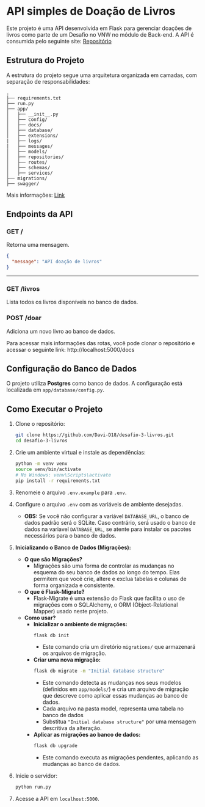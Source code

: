 # API simples de Doação de Livros

Este projeto é uma API desenvolvida em Flask para gerenciar doações de livros como parte de um Desafio no VNW no módulo de Back-end. A API é consumida pelo seguinte site: [Repositório](https://github.com/Davi-D18/livros_vnw_back-end)

## Estrutura do Projeto

A estrutura do projeto segue uma arquitetura organizada em camadas, com separação de responsabilidades:

```
.
├── requirements.txt
├── run.py
├── app/
│   ├── __init__.py
│   ├── config/
│   ├── docs/
│   ├── database/
│   ├── extensions/
|   ├── logs/
|   ├── messages/
│   ├── models/
│   ├── repositories/
│   ├── routes/
│   ├── schemas/
│   ├── services/
├── migrations/
├── swagger/
```

Mais informações: [Link](./app/docs/informacoes.md)

## Endpoints da API

### **GET /**

Retorna uma mensagem.

```json
{
  "message": "API doação de livros"
}
```

---

### **GET /livros**

Lista todos os livros disponíveis no banco de dados.

### **POST /doar**

Adiciona um novo livro ao banco de dados.

Para acessar mais informações das rotas, você pode clonar o repositório e acessar o seguinte link: http://localhost:5000/docs

## Configuração do Banco de Dados

O projeto utiliza **Postgres** como banco de dados. A configuração está localizada em `app/database/config.py`.

## Como Executar o Projeto

1. Clone o repositório:
   ```bash
   git clone https://github.com/Davi-D18/desafio-3-livros.git
   cd desafio-3-livros
   ```

2. Crie um ambiente virtual e instale as dependências:
   ```bash
   python -m venv venv
   source venv/bin/activate  
   # No Windows: venv\Scripts\activate
   pip install -r requirements.txt
   ```

4. Renomeie o arquivo `.env.example` para `.env`.

5. Configure o arquivo `.env` com as variáveis de ambiente desejadas.
   - **OBS:** Se você não configurar a variável `DATABASE_URL`, o banco de dados padrão será o SQLite. Caso contrário, será usado o banco de dados na variavel `DATABASE_URL`, se atente para instalar os pacotes necessários para o banco de dados.

6. **Inicializando o Banco de Dados (Migrações):**
   - **O que são Migrações?**
     - Migrações são uma forma de controlar as mudanças no esquema do seu banco de dados ao longo do tempo. Elas permitem que você crie, altere e exclua tabelas e colunas de forma organizada e consistente.
   - **O que é Flask-Migrate?**
     - Flask-Migrate é uma extensão do Flask que facilita o uso de migrações com o SQLAlchemy, o ORM (Object-Relational Mapper) usado neste projeto.
   - **Como usar?**
     - **Inicializar o ambiente de migrações:**
       ```bash
       flask db init
       ```
       - Este comando cria um diretório `migrations/` que armazenará os arquivos de migração.
     - **Criar uma nova migração:**
       ```bash
       flask db migrate -m "Initial database structure"
       ```
       - Este comando detecta as mudanças nos seus modelos (definidos em `app/models/`) e cria um arquivo de migração que descreve como aplicar essas mudanças ao banco de dados.
       - Cada arquivo na pasta model, representa uma tabela no banco de dados
       - Substitua `"Initial database structure"` por uma mensagem descritiva da alteração.
     - **Aplicar as migrações ao banco de dados:**
       ```bash
       flask db upgrade
       ```
       - Este comando executa as migrações pendentes, aplicando as mudanças ao banco de dados.
7. Inicie o servidor:
   ```bash
   python run.py
   ```

6. Acesse a API em `localhost:5000`.